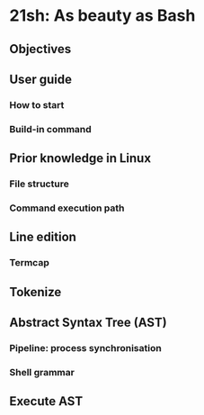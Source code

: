 # 21sh: As beauty as Bash

## Objectives




## User guide

### How to start

### Build-in command




## Prior knowledge in Linux

### File structure

### Command execution path




## Line edition

### Termcap




## Tokenize






## Abstract Syntax Tree (AST)

### Pipeline: process synchronisation

### Shell grammar







## Execute AST
